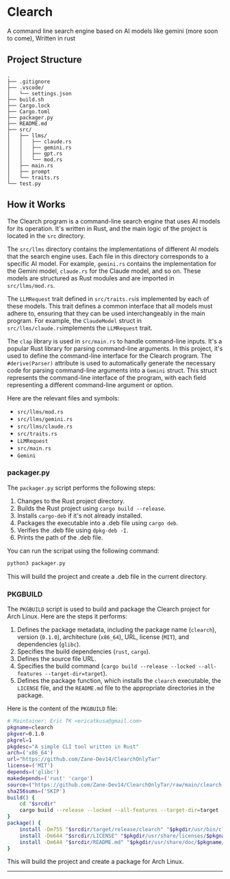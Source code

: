 # Clearch

A command line search engine based on AI models like gemini (more soon to come), Written in rust

## Project Structure

```text
.
├── .gitignore
├── .vscode/
│   └── settings.json
├── build.sh
├── Cargo.lock
├── Cargo.toml
├── packager.py
├── README.md
├── src/
│   ├── llms/
│   │   ├── claude.rs
│   │   ├── gemini.rs
│   │   ├── gpt.rs
│   │   └── mod.rs
│   ├── main.rs
│   ├── prompt
│   └── traits.rs
└── test.py
```

## How it Works

The Clearch program is a command-line search engine that uses AI models for its operation. It's written in Rust, and the main logic of the project is located in the ` src ` directory.

The ` src/llms ` directory contains the implementations of different AI models that the search engine uses. Each file in this directory corresponds to a specific AI model. For example, ` gemini.rs ` contains the implementation for the Gemini model, ` claude.rs ` for the Claude model, and so on. These models are structured as Rust modules and are imported in ` src/llms/mod.rs `.

The `LLMRequest` trait defined in ``src/traits.rs``is implemented by each of these models. This trait defines a common interface that all models must adhere to, ensuring that they can be used interchangeably in the main program. For example, the `ClaudeModel` struct in ``src/llms/claude.rs``implements the `LLMRequest` trait.

The `clap` library is used in ``src/main.rs``  to handle command-line inputs. It's a popular Rust library for parsing command-line arguments. In this project, it's used to define the command-line interface for the Clearch program. The `#derive(Parser)` attribute is used to automatically generate the necessary code for parsing command-line arguments into a `Gemini` struct. This struct represents the command-line interface of the program, with each field representing a different command-line argument or option.

Here are the relevant files and symbols:

- `src/llms/mod.rs`
- `src/llms/gemini.rs`
- `src/llms/claude.rs`
- `src/traits.rs`
- `LLMRequest`
- `src/main.rs`
- `Gemini`

### packager.py

The `packager.py` script performs the following steps:

1. Changes to the Rust project directory.
2. Builds the Rust project using `cargo build --release`.
3. Installs `cargo-deb` if it's not already installed.
4. Packages the executable into a .deb file using `cargo deb`.
5. Verifies the .deb file using `dpkg-deb -I`.
6. Prints the path of the .deb file.

You can run the scripat using the following command:

```sh
python3 packager.py
```

This will build the project and create a .deb file in the current directory.

### PKGBUILD

The `PKGBUILD` script is used to build and package the Clearch project for Arch Linux. Here are the steps it performs:

1. Defines the package metadata, including the package name (`clearch`), version (`0.1.0`), architecture (`x86_64`), URL, license (`MIT`), and dependencies (`glibc`).
2. Specifies the build dependencies (`rust`, `cargo`).
3. Defines the source file URL.
4. Specifies the build command (`cargo build --release --locked --all-features --target-dir=target`).
5. Defines the package function, which installs the `clearch` executable, the `LICENSE` file, and the `README.md` file to the appropriate directories in the package.

Here is the content of the `PKGBUILD` file:

```sh
# Maintainer: Eric TK <ericatkusa@gmail.com>
pkgname=clearch
pkgver=0.1.0
pkgrel=1
pkgdesc="A simple CLI tool written in Rust"
arch=('x86_64')
url="https://github.com/Zane-Dev14/ClearchOnlyTar"
license=('MIT')
depends=('glibc')
makedepends=('rust' 'cargo')
source=("https://github.com/Zane-Dev14/ClearchOnlyTar/raw/main/clearch-cli-0.1.0.tar.gz")
sha256sums=('SKIP')
build() {
    cd "$srcdir"
    cargo build --release --locked --all-features --target-dir=target
}
package() {
    install -Dm755 "$srcdir/target/release/clearch" "$pkgdir/usr/bin/clearch"
    install -Dm644 "$srcdir/LICENSE" "$pkgdir/usr/share/licenses/$pkgname/LICENSE"
    install -Dm644 "$srcdir/README.md" "$pkgdir/usr/share/doc/$pkgname/README.md"
}
```

This will build the project and create a package for Arch Linux.

---

